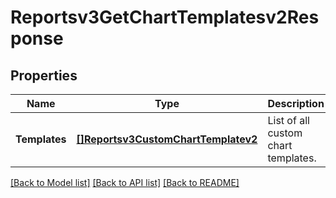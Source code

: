 # Reportsv3GetChartTemplatesv2Response

## Properties
Name | Type | Description | Notes
------------ | ------------- | ------------- | -------------
**Templates** | [**[]Reportsv3CustomChartTemplatev2**](reportsv3CustomChartTemplatev2.md) | List of all custom chart templates. | [optional] [default to null]

[[Back to Model list]](../README.md#documentation-for-models) [[Back to API list]](../README.md#documentation-for-api-endpoints) [[Back to README]](../README.md)

